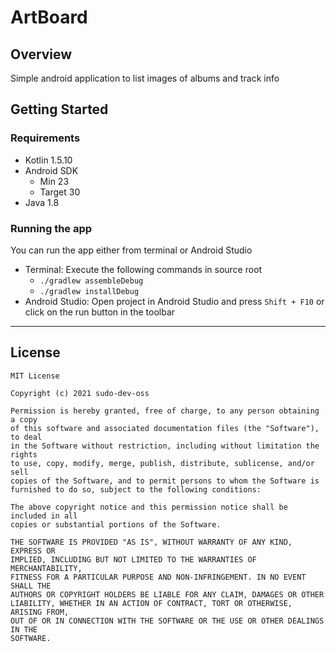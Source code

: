 # ArtBoard

## Overview

Simple android application to list images of albums and track info

## Getting Started

### Requirements

- Kotlin 1.5.10
- Android SDK
  - Min 23
  - Target 30
- Java 1.8

### Running the app

You can run the app either from terminal or Android Studio

- Terminal: Execute the following commands in source root
  - `./gradlew assembleDebug`
  - `./gradlew installDebug`
- Android Studio: Open project in Android Studio and press `Shift + F10` or click on the run button in the toolbar

---

## License

```text
MIT License

Copyright (c) 2021 sudo-dev-oss

Permission is hereby granted, free of charge, to any person obtaining a copy
of this software and associated documentation files (the "Software"), to deal
in the Software without restriction, including without limitation the rights
to use, copy, modify, merge, publish, distribute, sublicense, and/or sell
copies of the Software, and to permit persons to whom the Software is
furnished to do so, subject to the following conditions:

The above copyright notice and this permission notice shall be included in all
copies or substantial portions of the Software.

THE SOFTWARE IS PROVIDED "AS IS", WITHOUT WARRANTY OF ANY KIND, EXPRESS OR
IMPLIED, INCLUDING BUT NOT LIMITED TO THE WARRANTIES OF MERCHANTABILITY,
FITNESS FOR A PARTICULAR PURPOSE AND NON-INFRINGEMENT. IN NO EVENT SHALL THE
AUTHORS OR COPYRIGHT HOLDERS BE LIABLE FOR ANY CLAIM, DAMAGES OR OTHER
LIABILITY, WHETHER IN AN ACTION OF CONTRACT, TORT OR OTHERWISE, ARISING FROM,
OUT OF OR IN CONNECTION WITH THE SOFTWARE OR THE USE OR OTHER DEALINGS IN THE
SOFTWARE.
```
